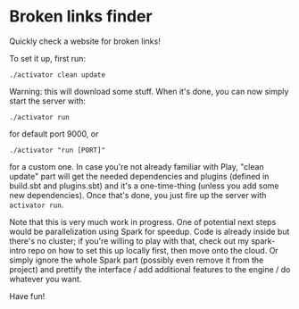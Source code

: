 # Broken links finder
Quickly check a website for broken links! 

To set it up, first run:

    ./activator clean update

Warning: this will download some stuff. When it's done, you can now simply start the server with:

    ./activator run
    
for default port 9000, or

    ./activator "run [PORT]"
    
for a custom one. In case you're not already familiar with Play, "clean update" part will get the needed dependencies and plugins (defined in build.sbt and plugins.sbt) and it's a one-time-thing (unless you add some new dependencies). Once that's done, you just fire up the server with `activator run`.

Note that this is very much work in progress. One of potential next steps would be parallelization using Spark for speedup. Code is already inside but there's no cluster; if you're willing to play with that, check out my spark-intro repo on how to set this up locally first, then move onto the cloud. Or simply ignore the whole Spark part (possibly even remove it from the project) and prettify the interface / add additional features to the engine / do whatever you want.

Have fun!

